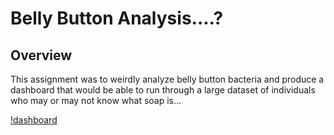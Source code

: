 # Belly Button Analysis....?

## Overview

This assignment was to weirdly analyze belly button bacteria and produce a dashboard that would be able to run through a large dataset of individuals who may or may not know what soap is...

[!dashboard](https://github.com/demarcomf/plotlydeploy/blob/main/Top%20Half%20BellyButton.PNG)
